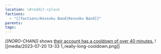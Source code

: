 ```yaml
---
location: \#reddit-rplace
factions:
  - "[[factions/Kessoku Band|Kessoku Band]]"
parents: 
tags: 
---
```

*[[NORO-CHAN]]* shows [their account has a cooldown of over 40 minutes.](https://discord.com/channels/1093664259273130084/1131230952119615600/1131579561960820787)
![[media/2023-07-20 13-33 1_really-long-cooldown.png]]
